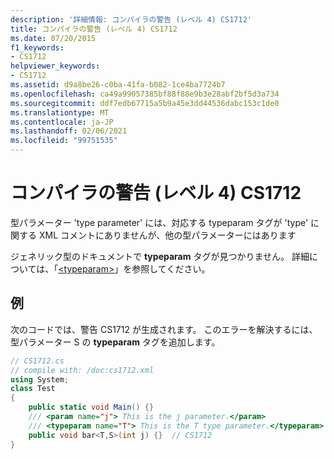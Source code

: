 ```yaml
---
description: '詳細情報: コンパイラの警告 (レベル 4) CS1712'
title: コンパイラの警告 (レベル 4) CS1712
ms.date: 07/20/2015
f1_keywords:
- CS1712
helpviewer_keywords:
- CS1712
ms.assetid: d9a8be26-c0ba-41fa-b082-1ce4ba7724b7
ms.openlocfilehash: ca49a99057385bf88f88e9b3e28abf2bf5d3a734
ms.sourcegitcommit: ddf7edb67715a5b9a45e3dd44536dabc153c1de0
ms.translationtype: MT
ms.contentlocale: ja-JP
ms.lasthandoff: 02/06/2021
ms.locfileid: "99751535"
---
```

# <a name="compiler-warning-level-4-cs1712"></a>コンパイラの警告 (レベル 4) CS1712

型パラメーター 'type parameter' には、対応する typeparam タグが 'type' に関する XML コメントにありませんが、他の型パラメーターにはあります  
  
 ジェネリック型のドキュメントで **typeparam** タグが見つかりません。 詳細については、「[\<typeparam>](../programming-guide/xmldoc/typeparam.md)」を参照してください。  
  
## <a name="example"></a>例  

 次のコードでは、警告 CS1712 が生成されます。 このエラーを解決するには、型パラメーター S の **typeparam** タグを追加します。  
  
```csharp  
// CS1712.cs  
// compile with: /doc:cs1712.xml  
using System;  
class Test  
{  
    public static void Main() {}  
    /// <param name="j"> This is the j parameter.</param>  
    /// <typeparam name="T"> This is the T type parameter.</typeparam>  
    public void bar<T,S>(int j) {}  // CS1712  
}  
```
